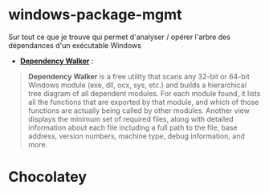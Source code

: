 # windows-package-mgmt

Sur tout ce que je trouve qui permet d'analyser / opérer l'arbre des dépendances d'un exécutable Windows


* [**Dependency Walker**](http://dependencywalker.com/) : 

> 
> **Dependency Walker** is a free utility that scans any 32-bit or 64-bit Windows module (exe, dll, ocx, sys, etc.) and builds a hierarchical tree diagram of all dependent modules. For each module found, it lists all the functions that are exported by that 
> module, and which of those functions are actually being called by other modules. Another view displays the minimum set of 
> required files, along with detailed information about each file including a full path to the file, base address, version numbers, 
> machine type, debug information, and more.
> 

# Chocolatey

